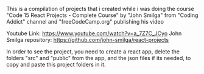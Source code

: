 This is a compilation of projects that i created while i was doing the course "Code 15 React Projects - Complete Course" by "John Smilga" from "Coding Addict" channel and "freeCodeCamp.org" publishing his video

Youtube Link: https://www.youtube.com/watch?v=a_7Z7C_JCyo
John Smilga repository: https://github.com/john-smilga/react-projects

In order to see the project, you need to create a react app, delete the folders "src" and "public" from the app, and the json files if its needed, to copy and paste this project folders in it.